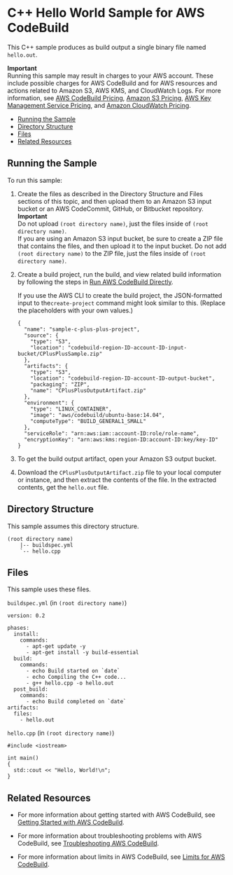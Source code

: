 # C\+\+ Hello World Sample for AWS CodeBuild<a name="sample-c-plus-plus-hw"></a>

This C\+\+ sample produces as build output a single binary file named `hello.out`\.

**Important**  
Running this sample may result in charges to your AWS account\. These include possible charges for AWS CodeBuild and for AWS resources and actions related to Amazon S3, AWS KMS, and CloudWatch Logs\. For more information, see [AWS CodeBuild Pricing](http://aws.amazon.com/codebuild/pricing), [Amazon S3 Pricing](http://aws.amazon.com/s3/pricing), [AWS Key Management Service Pricing](http://aws.amazon.com/kms/pricing), and [Amazon CloudWatch Pricing](http://aws.amazon.com/cloudwatch/pricing)\.


+ [Running the Sample](#sample-c-plus-plus-hw-running)
+ [Directory Structure](#sample-c-plus-plus-hw-dir)
+ [Files](#sample-c-plus-plus-hw-files)
+ [Related Resources](#w3ab1b9c50c11c15)

## Running the Sample<a name="sample-c-plus-plus-hw-running"></a>

To run this sample:

1. Create the files as described in the Directory Structure and Files sections of this topic, and then upload them to an Amazon S3 input bucket or an AWS CodeCommit, GitHub, or Bitbucket repository\. 
**Important**  
Do not upload `(root directory name)`, just the files inside of `(root directory name)`\.   
If you are using an Amazon S3 input bucket, be sure to create a ZIP file that contains the files, and then upload it to the input bucket\. Do not add `(root directory name)` to the ZIP file, just the files inside of `(root directory name)`\.

1. Create a build project, run the build, and view related build information by following the steps in [Run AWS CodeBuild Directly](how-to-run.md)\.

   If you use the AWS CLI to create the build project, the JSON\-formatted input to the`create-project` command might look similar to this\. \(Replace the placeholders with your own values\.\)

   ```
   {
     "name": "sample-c-plus-plus-project",
     "source": {
       "type": "S3",
       "location": "codebuild-region-ID-account-ID-input-bucket/CPlusPlusSample.zip"
     },
     "artifacts": {
       "type": "S3",
       "location": "codebuild-region-ID-account-ID-output-bucket",
       "packaging": "ZIP",
       "name": "CPlusPlusOutputArtifact.zip"
     },
     "environment": {
       "type": "LINUX_CONTAINER",
       "image": "aws/codebuild/ubuntu-base:14.04",
       "computeType": "BUILD_GENERAL1_SMALL"
     },
     "serviceRole": "arn:aws:iam::account-ID:role/role-name",
     "encryptionKey": "arn:aws:kms:region-ID:account-ID:key/key-ID"
   }
   ```

1. To get the build output artifact, open your Amazon S3 output bucket\.

1. Download the `CPlusPlusOutputArtifact.zip` file to your local computer or instance, and then extract the contents of the file\. In the extracted contents, get the `hello.out` file\. 

## Directory Structure<a name="sample-c-plus-plus-hw-dir"></a>

This sample assumes this directory structure\.

```
(root directory name)
    |-- buildspec.yml
    `-- hello.cpp
```

## Files<a name="sample-c-plus-plus-hw-files"></a>

This sample uses these files\.

`buildspec.yml` \(in `(root directory name)`\)

```
version: 0.2

phases:
  install:
    commands:
      - apt-get update -y
      - apt-get install -y build-essential
  build:
    commands:
      - echo Build started on `date`
      - echo Compiling the C++ code...
      - g++ hello.cpp -o hello.out
  post_build:
    commands:
      - echo Build completed on `date`
artifacts:
  files:
    - hello.out
```

`hello.cpp` \(in `(root directory name)`\)

```
#include <iostream>

int main()
{
  std::cout << "Hello, World!\n";
}
```

## Related Resources<a name="w3ab1b9c50c11c15"></a>

+ For more information about getting started with AWS CodeBuild, see [Getting Started with AWS CodeBuild](getting-started.md)\.

+ For more information about troubleshooting problems with AWS CodeBuild, see [Troubleshooting AWS CodeBuild](troubleshooting.md)\.

+ For more information about limits in AWS CodeBuild, see [Limits for AWS CodeBuild](limits.md)\.